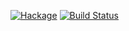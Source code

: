 [![Hackage](https://img.shields.io/hackage/v/GLURaw.svg)](https://hackage.haskell.org/package/GLURaw) [![Build Status](https://travis-ci.org/haskell-opengl/GLURaw.png?branch=classic)](https://travis-ci.org/haskell-opengl/GLURaw/branches)
